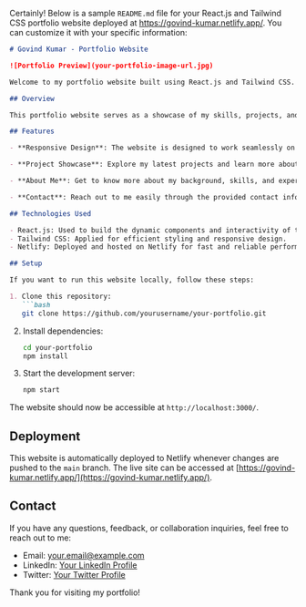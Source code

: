 Certainly! Below is a sample `README.md` file for your React.js and Tailwind CSS portfolio website deployed at https://govind-kumar.netlify.app/. You can customize it with your specific information:

```markdown
# Govind Kumar - Portfolio Website

![Portfolio Preview](your-portfolio-image-url.jpg)

Welcome to my portfolio website built using React.js and Tailwind CSS. You can visit the live site here: [https://govind-kumar.netlify.app/](https://govind-kumar.netlify.app/)

## Overview

This portfolio website serves as a showcase of my skills, projects, and experiences as a front-end developer. It provides a clean and responsive design, making it easy for visitors to explore my work on various devices.

## Features

- **Responsive Design**: The website is designed to work seamlessly on desktops, tablets, and smartphones, ensuring a consistent user experience.

- **Project Showcase**: Explore my latest projects and learn more about the technologies and skills I've used in each one.

- **About Me**: Get to know more about my background, skills, and experiences as a front-end developer.

- **Contact**: Reach out to me easily through the provided contact information or contact form.

## Technologies Used

- React.js: Used to build the dynamic components and interactivity of the site.
- Tailwind CSS: Applied for efficient styling and responsive design.
- Netlify: Deployed and hosted on Netlify for fast and reliable performance.

## Setup

If you want to run this website locally, follow these steps:

1. Clone this repository:
   ```bash
   git clone https://github.com/yourusername/your-portfolio.git
   ```

2. Install dependencies:
   ```bash
   cd your-portfolio
   npm install
   ```

3. Start the development server:
   ```bash
   npm start
   ```

The website should now be accessible at `http://localhost:3000/`.

## Deployment

This website is automatically deployed to Netlify whenever changes are pushed to the `main` branch. The live site can be accessed at [https://govind-kumar.netlify.app/](https://govind-kumar.netlify.app/).

## Contact

If you have any questions, feedback, or collaboration inquiries, feel free to reach out to me:

- Email: your.email@example.com
- LinkedIn: [Your LinkedIn Profile](https://www.linkedin.com/in/g3vind)
- Twitter: [Your Twitter Profile](https://twitter.com/g3vind)

Thank you for visiting my portfolio!
```

